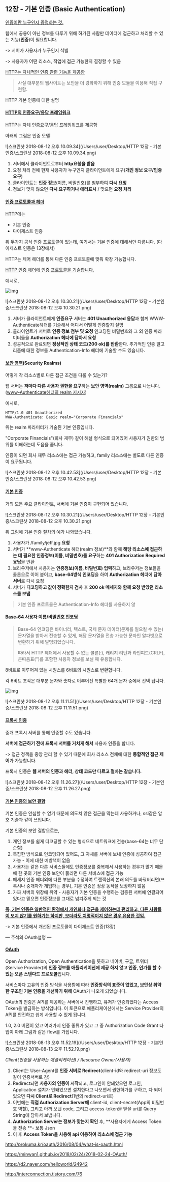 ## 12장 - 기본 인증 (Basic Authentication)

<u>인증이란 누구인지 증명하는 것.</u>

웹에서 공용이 아닌 정보를 다루기 위해 허가된 사람만 데이터에 접근하고 처리할 수 있는 기능(**인증**)이 필요합니다.

-> 서버가 사용자가 누구인지 식별 

-> 사용자가 어떤 리소스, 작업에 접근 가능한지 결정할 수 있음



<u>HTTP는 자체적인 인증 관련 기능을 제공함</u>

> 사실 대부분의 웹사이트는 보안을 더 강화하기 위해 인증 모듈을 이용해 직접 구현함.

HTTP 기본 인증에 대한 설명



#### <u>HTTP의 인증요구/응답 프레임워크</u>

HTTP는 자체 인증요구/응답 프레임워크를 제공함

아래의 그림은 인증 모델

![스크린샷 2018-08-12 오후 10.09.34](/Users/user/Desktop/HTTP 12장 - 기본인증/스크린샷 2018-08-12 오후 10.09.34.png)

1. 서버에서 클라이언트로부터 **http요청을 받음**
2. 요청 처리 전에 현재 사용자가 누구인지 클라이언트에게 요구(**개인 정보 요구/인증 요구**)
3. 클라이언트는 **인증 정보**(이름, 비밀번호)를 첨부하여 **다시 요청**
4. 정보가 맞지 않으면 **다시 요구하거나 에러표시** / 맞으면 **요청 처리**



#### <u>인증 프로토콜과 헤더</u>

HTTP에는

- 기본 인증
- 다이제스트 인증

위 두가지 공식 인증 프로토콜이 있는데, 여기서는 기본 인증에 대해서만 다룹니다. (다이제스트 인증은 13장에서)

HTTP는 제어 헤더를 통해 다른 인증 프로토콜에 맞춰 확장 가능합니다.

<u>HTTP 인증 헤더에 인증 프로토콜을 기술합니다.</u>

예시로,

![img](http://iloveulhj.github.io/images/basic-auth/basic-auth1.png)

![스크린샷 2018-08-12 오후 10.30.21](/Users/user/Desktop/HTTP 12장 - 기본인증/스크린샷 2018-08-12 오후 10.30.21.png)

1. 서버가 클라이언트에게 **인증요구**
   서버는 **401 Unauthorized 응답**과 함께 WWW-Authenticate헤더를 기술해서 어디서 어떻게 인증할지 설명
2. 클라이언트가 서버로 **인증 정보 첨부 및 요청**
   인코딩된 비밀번호와 그 외 인증 파라미터들을 **Authorization 헤더에 담아서 요청**
3. 성공적으로 완료되면 **정상적인 상태 코드(200 ok)를 반환**한다. 추가적인 인증 알고리즘에 대한 정보를 Authentication-Info 헤더에 기술할 수도 있습니다.



#### <u>보안 영역</u>(Security Realms)

어떻게 각 리소스별로 다른 접근 조건을 다룰 수 있는가?

웹 서버는 **저마다 다른 사용자 권한을 요구**하는 **보안 영역(realm)** 그룹으로 나눕니다.(<u>www-Authenticate헤더의 realm 지시자</u>)

예시로,

```
HTTP/1.0 401 Unauthorized 
WWW-Authenticate: Basic realm="Corporate Financials"
```

위는 realm 파라미터가 기술된 기본 인증입니다.

"Corporate Financials"(회사 재무) 같이 해설 형식으로 되어있어 사용자가 권한의 범위를 이해하는데 도움을 줍니다.

인증이 되면 회사 재무 리소스에는 접근 가능하고, family 리소스에는 별도로 다른 인증이 요구됩니다.

![스크린샷 2018-08-12 오후 10.42.53](/Users/user/Desktop/HTTP 12장 - 기본인증/스크린샷 2018-08-12 오후 10.42.53.png)



#### <u>기본 인증</u>

거의 모든 주요 클라이언트, 서버에 기본 인증이 구현되어 있습니다.

![스크린샷 2018-08-12 오후 10.30.21](/Users/user/Desktop/HTTP 12장 - 기본인증/스크린샷 2018-08-12 오후 10.30.21.png)

위 그림에 기본 인증 절차의 예가 나와있습니다.

1. 사용자가 /family/jeff.jpg **요청**
2. 서버가 **www-Authenticate 헤더(realm 정보)**와 함께 **해당 리소스에 접근하는 데 필요한 인증정보(이름, 비밀번호)를 요구**하는 **401 Authorization Required 응답**을 반환
3. 브라우저에서 사용자는 **인증정보(이름, 비밀번호) 입력**하고, 브라우저는 정보들을 콜론으로 이어 붙이고, **base-64방식 인코딩**을 하여 **Authorization 헤더에 담아 서버**로 다시 요청
4. 서버가 **디코딩하고 값이 정확한지 검사** 후 **200 ok 메세지와 함께 요청 받았던 리소스를 보냄**

> 기본 인증 프로토콜은 Authentication-Info 헤더를 사용하지 않



#### <u>Base-64 사용자 이름/비밀번호 인코딩</u>

> Base-64 인코딩은 바이너리, 텍스트, 국제 문자 데이터(문제를 일으킬 수 있는) 문자열을 받아서 전송할 수 있게, 해당 문자열을 전송 가능한 문자인 알파벳으로 변환하기 위해 발명되었습니다.
>
> 따라서 HTTP 헤더에서 사용할 수 없는 콜론(:), 캐리지 리턴과 라인피드(CRLF), 큰따음표(")를 포함한 사용자 정보를 보낼 때 유용합니다.

8비트로 이루어져 있는 시퀀스를 6비트의 시퀀스로 변환합니다.

각 6비트 조각은 대부분 문자와 숫자로 이루어진 특별한 64개 문자 중에서 선택 됩니다.

![img](https://t1.daumcdn.net/cfile/tistory/1445B33B4FD8338B35?original)

![스크린샷 2018-08-12 오후 11.11.51](/Users/user/Desktop/HTTP 12장 - 기본인증/스크린샷 2018-08-12 오후 11.11.51.png)



####  <u>프록시 인증</u>

중개 프록시 서버를 통해 인증할 수도 있습니다.

**서버에 접근하기 전에 프록시 서버를 거치게 해서** 사용자 인증을 합니다.

-> 접근 정책을 중앙 관리 할 수 있기 때문에 회사 리소스 전체에 대한 **통합적인 접근 제어**가 가능합니다.

프록시 인증은 **웹 서버의 인증과 헤더, 상태 코드만 다르고 절차는 같습니다.**

![스크린샷 2018-08-12 오후 11.26.27](/Users/user/Desktop/HTTP 12장 - 기본인증/스크린샷 2018-08-12 오후 11.26.27.png)



#### <u>기본 인증의 보안 결함</u>

기본 인증은 안심할 수 없기 때문에 의도치 않은 접근을 막는데 사용하거나, ssl같은 암호 기술과 같이 쓰입니다.

기본 인증의 보안 결함으로는,

1. 개인 정보를 쉽게 디코딩할 수 있는 형식으로 네트워크에 전송(base-64는 너무 단순함)
2. 복잡한 방식으로 인코딩되어 있어도, 그 자체를 서버에 보내 인증에 성공하여 접근 가능 - 이에 대한 예방책이 없음
3. 사용자는 같은 다른 서비스들에도 인증정보를 중복해서 사용하는 경우가 많기 때문에 한 곳의 기본 인증 보안이 뚫리면 다른 서비스에 접근 가능
4. 메세지 인증 헤더외에 다른 부분을 수정하여 트랜잭션의 본래 의도를 바꿔버리면(프록시나 중개자가 개입하는 경우), 기본 인증은 정상 동작을 보장하지 않음
5. 가짜 서버의 위장에 취약 - 사용자가 기본 인증을 수행하는 검증된 서버에 연결되어 있다고 믿으면 인증정보를 그대로 넘겨주게 되는 것

**<u>즉, 기본 인증은 일반적인 환경에서 개인화나 접근을 제어하는데 편리하고, 다른 사람들이 보지 않기를 원하기는 하지만, 보더라도 치명적이지 않은 경우 유용한 것임.</u>**

-> 기본 인증에서 개선된 프로토콜이 다이제스트 인증(13장)



— 주석의 OAuth설명 — 

#### <u>OAuth</u>

Open Authorization, Open Authentication을 뜻하고 네이버, 구글, 트위터(Service Provider)의 **인증 정보를 애플리케이션에 제공 하지 않고 인증, 인가를 할 수 있는 오픈 스탠다드 프로토콜**입니다. 

서비스마다 고유의 인증 방식을 사용함에 따라 **인증방식의 표준이 없었고, 보안상 취약한 구조인 기본 인증을 개선하기 위해** OAuth가 나오게 되었습니다.

OAuth의 인증은 API를 제공하는 서버에서 진행하고, 유저가 인증되었다는 Access Token을 발급하는 방식입니다. 이 토큰으로 애플리케이션에서는 Service Provider의 API를 안전하고 쉽게 사용할 수 있게 됩니다.

1.0, 2.0 버전이 있고 여러가지 인증 종류가 있고 그 중 Authorization Code Grant 타입이 아래 그림과 같은 flow를 가집니다.

![스크린샷 2018-08-13 오후 11.52.19](/Users/user/Desktop/HTTP 12장 - 기본인증/스크린샷 2018-08-13 오후 11.52.19.png)

*Client(인증을 사용하는 애플리케이션) / Resource Owner(사용자)*

1. Client는 User-Agent를 **인증 서버로 Redirect**(client-id와 redirect-uri 정보도 같이 인증서버로 감)
2. Redirect되면 **사용자의 인증이 시작**되고, 로그인이 안돼있으면 로그인, Application 설치가 안돼있으면 설치한다고 나오면서 권한허가를 구하고, 다 되어있으면 **다시 Client로 Redirect**(1번의 redirect-uri로)
3. 이번에는 **직접 Authorization Server에** client-id, client-secret(App의 비밀번호 역할), 그리고 아까 보낸 code, 그리고 access-token을 받을 uri를 Query String에 담아서 보냅니다.
4. **Authorization Server는 정보가 맞는지 확인** 후, **사용자에게 Access Token을 전송 **- 보통 Json
5. 이 후 **Access Token을 사용해 api 이용하여 리소스에 접근 가능**



http://prokuma.kr/oauth/2016/08/04/what-is-oauth.html

https://minwan1.github.io/2018/02/24/2018-02-24-OAuth/

https://d2.naver.com/helloworld/24942

http://interconnection.tistory.com/76



#### 